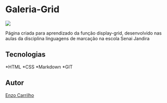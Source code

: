 # Galeria-Grid

![](./Captura%20de%20Tela%202025-02-24%20às%2011.17.41.png)

Página criada para aprendizado da função display-grid, desenvolvido nas aulas da disciplina linguagens de marcação na escola Senai Jandira

## Tecnologias 
*HTML
*CSS
*Markdown
*GIT

## Autor 
[Enzo Carrilho](https://www.linkedin.com/in/enzo-carrilho)